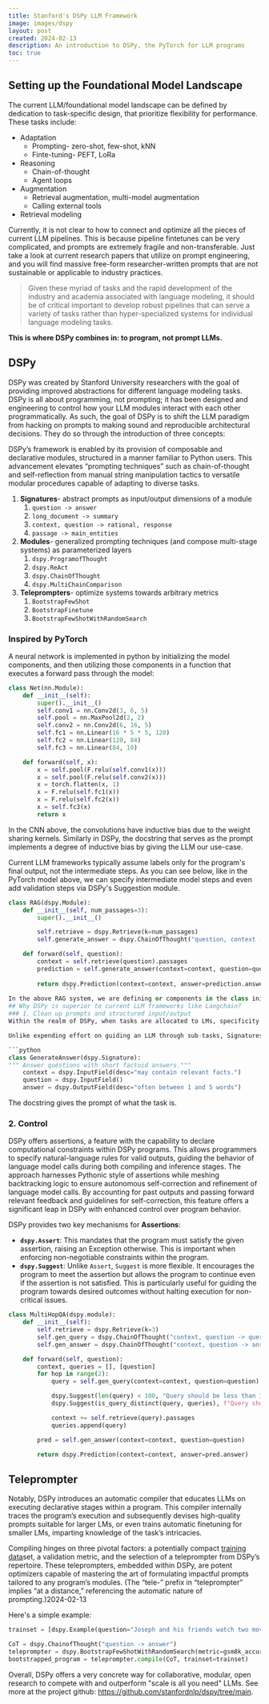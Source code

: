 ```yaml
---
title: Stanford's DSPy LLM Framework
image: images/dspy
layout: post
created: 2024-02-13
description: An introduction to DSPy, the PyTorch for LLM programs
toc: true
---
```


## Setting up the Foundational Model Landscape
The current LLM/foundational model landscape can be defined by dedication to task-specific design, that prioritize flexibility for performance. These tasks include:
- Adaptation
	- Prompting- zero-shot, few-shot, kNN
	- Finte-tuning- PEFT, LoRa
- Reasoning
	- Chain-of-thought
	- Agent loops
- Augmentation
	- Retrieval augmentation, multi-model augmentation
	- Calling external tools
- Retrieval modeling

Currently, it is not clear to how to connect and optimize all the pieces of current LLM pipelines. This is because pipeline fintetunes can be very complicated, and prompts are extremely fragile and non-transferable. Just take a look at current research papers that utilize on prompt engineering, and you will find massive free-form researcher-written prompts that are not sustainable or applicable to industry practices. 

> Given these myriad of tasks and the rapid development of the industry and academia associated with language modeling, it should be of critical important to develop robust pipelines that can serve a variety of tasks rather than hyper-specialized systems for individual language modeling tasks. 

**This is where DSPy combines in: to program, not prompt LLMs.**

## DSPy
DSPy was created by Stanford University researchers with the goal of providing improved abstractions for different language modeling tasks. DSPy is all about programming, not prompting; it has been designed and engineering to control how your LLM modules interact with each other programmatically.  As such, the goal of DSPy is to shift the LLM paradigm from hacking on prompts to making sound and reproducible architectural decisions. They do so through the introduction of three concepts:

DSPy’s framework is enabled by its provision of composable and declarative modules, structured in a manner familiar to Python users. This advancement elevates “prompting techniques” such as chain-of-thought and self-reflection from manual string manipulation tactics to versatile modular procedures capable of adapting to diverse tasks.

1. **Signatures**- abstract prompts as input/output dimensions of a module
	1. `question -> answer`
	2. `long_document -> summary`
	3. `context, question -> rational, response`
	4. `passage -> main_entities`
2. **Modules**- generalized prompting techniques (and compose multi-stage systems) as parameterized layers
	1. `dspy.ProgramofThought`
	2. `dspy.ReAct`
	3. `dspy.ChainOfThought`
	4. `dspy.MultiChainComparison`
3. **Teleprompters**- optimize systems towards arbitrary metrics
	1. `BootstrapFewShot`
	2. `BootstrapFinetune`
	3. `BootstrapFewShotWithRandomSearch`

### Inspired by PyTorch
A neural network is implemented in python by initializing the model components, and then utilizing those components in a function that executes a forward pass through the model:
```python
class Net(nn.Module):
	def __init__(self):
		super().__init__()
		self.conv1 = nn.Conv2d(3, 6, 5)
		self.pool = nn.MaxPool2d(2, 2)
		self.conv2 = nn.Conv2d(6, 16, 5)
		self.fc1 = nn.Linear(16 * 5 * 5, 120)
		self.fc2 = nn.Linear(120, 84)
		self.fc3 = nn.Linear(84, 10)

	def forward(self, x):
		x = self.pool(F.relu(self.conv1(x)))
		x = self.pool(F.relu(self.conv2(x)))
		x = torch.flatten(x, 1)
		x = F.relu(self.fc1(x))
		x = F.relu(self.fc2(x))
		x = self.fc3(x)
		return x
```
In the CNN above, the convolutions have inductive bias due to the weight sharing kernels. Similarly in DSPy, the docstring that serves as the prompt implements a degree of inductive bias by giving the LLM our use-case.

Current LLM frameworks typically assume labels only for the program's final output, not the intermediate steps. As you can see below, like in the PyTorch model above, we can specify intermediate model steps and even add validation steps via DSPy's Suggestion module.
```python
class RAG(dspy.Module):
	def __init__(self, num_passages=3):
		super().__init__()

		self.retrieve = dspy.Retrieve(k=num_passages)
		self.generate_answer = dspy.ChainOfThought("question, context -> answer")

	def forward(self, question):
		context = self.retrieve(question).passages
		prediction = self.generate_answer(context=context, question=question)
		
		return dspy.Prediction(context=context, answer=prediction.answer)
				```
In the above RAG system, we are defining or components in the class initialization, and then defining how they interact during the forward function. In this system, we plug the question into our retriever, get our context passages, and then finally pass the context to our generator to get the answer. 
## Why DSPy is superior to current LLM frameworks like Langchain?
### 1. Clean up prompts and structured input/output
Within the realm of DSPy, when tasks are allocated to LMs, specificity in behavior is expressed through Signatures. A Signature encapsulates a declarative representation of an input/output behavioral pattern associated with a DSPy module.

Unlike expending effort on guiding an LLM through sub-tasks, Signatures empower DSPy users to elucidate the nature of the sub-task. Subsequently, the DSPy compiler takes on the responsibility of devising intricate prompts tailored for a large LM or fine-tuning a smaller LLM, all in line with the specified Signature, the provided data, and the existing pipeline.

```python
class GenerateAnswer(dspy.Signature):
""" Answer questions with short factoid answers."""
	context = dspy.InputField(desc="may contain relevant facts.")
	question = dspy.InputField()
	answer = dspy.OutputField(desc="often between 1 and 5 words")
```
The docstring gives the prompt of what the task is. 

### 2. Control
DSPy offers assertions, a feature with the capability to declare computational constraints within DSPy programs. This allows programmers to specify natural-language rules for valid outputs, guiding the behavior of language model calls during both compiling and inference stages. The approach harnesses Pythonic style of assertions while meshing backtracking logic to ensure autonomous self-correction and refinement of language model calls. By accounting for past outputs and passing forward relevant feedback and guidelines for self-correction, this feature offers a significant leap in DSPy with enhanced control over program behavior.

DSPy provides two key mechanisms for **Assertions**:
- **`dspy.Assert`**: This mandates that the program must satisfy the given assertion, raising an Exception otherwise. This is important when enforcing non-negotiable constraints within the program.
- **`dspy.Suggest`**: Unlike `Assert`, `Suggest` is more flexible. It encourages the program to meet the assertion but allows the program to continue even if the assertion is not satisfied. This is particularly useful for guiding the program towards desired outcomes without halting execution for non-critical issues.

```python
class MultiHopQA(dspy.module):
	def __init__(self):
		self.retrieve = dspy.Retrieve(k=3)
		self.gen_query = dspy.ChainOfThought("context, question -> query")
		self.gen_answer = dspy.ChainOfThought("context, question -> answer")

	def forward(self, question):
		context, queries = [], [question]
		for hop in range(2):
			query = self.gen_query(context=context, question=question)

			dspy.Suggest(len(query) < 100, "Query should be less than 100 characters")
			dspy.Suggest(is_query_distinct(query, queries), f"Query should be distinct from {queries}")

			context += self.retrieve(query).passages
			queries.append(query)

		pred = self.gen_answer(context=context, question=question)

		return dspy.Prediction(context=context, answer=pred.answer)
```
## Teleprompter 
Notably, DSPy introduces an automatic compiler that educates LLMs on executing declarative stages within a program. This compiler internally traces the program’s execution and subsequently devises high-quality prompts suitable for larger LMs, or even trains automatic finetuning for smaller LMs, imparting knowledge of the task’s intricacies.

Compiling hinges on three pivotal factors: a potentially compact [training data](https://towardsai.net/p/machine-learning/best-datasets-for-machine-learning-and-data-science-d80e9f030279 "datasets")set, a validation metric, and the selection of a teleprompter from DSPy’s repertoire. These teleprompters, embedded within DSPy, are potent optimizers capable of mastering the art of formulating impactful prompts tailored to any program’s modules. (The “tele-” prefix in “teleprompter” implies “at a distance,” referencing the automatic nature of prompting.)2024-02-13

Here's a simple example:

```python
trainset = [dspy.Example(question="Joseph and his friends watch two movies...", answer="4", ...)]

CoT = dspy.ChainofThought("question -> answer")
teleprompter = dspy.BootstrapFewShotWithRandomSearch(metric=gsm8k_accuracy)
bootstrapped_program = teleprompter.compile(CoT, trainset=trainset)
```

Overall, DSPy offers a very concrete way for collaborative, modular, open research to compete with and outperform "scale is all you need" LLMs. See more at the project github: https://github.com/stanfordnlp/dspy/tree/main.